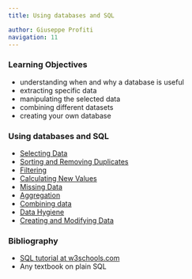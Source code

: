 ```yaml
---
title: Using databases and SQL

author: Giuseppe Profiti
navigation: 11
---
```


### Learning Objectives 
* understanding when and why a database is useful
* extracting specific data
* manipulating the selected data
* combining different datasets
* creating your own database

### Using databases and SQL

- [Selecting Data](./01-select.html)
- [Sorting and Removing Duplicates](./02-sort-dup.html)
- [Filtering](./03-filter.html)
- [Calculating New Values](./04-calc.html)
- [Missing Data](./05-null.html)
- [Aggregation](./06-agg.html)
- [Combining data](./07-join.html)
- [Data Hygiene](./08-hygiene.html)
- [Creating and Modifying Data](./09-create.html)

### Bibliography

- [SQL tutorial at w3schools.com](http://www.w3schools.com/sql/)
- Any textbook on plain SQL
